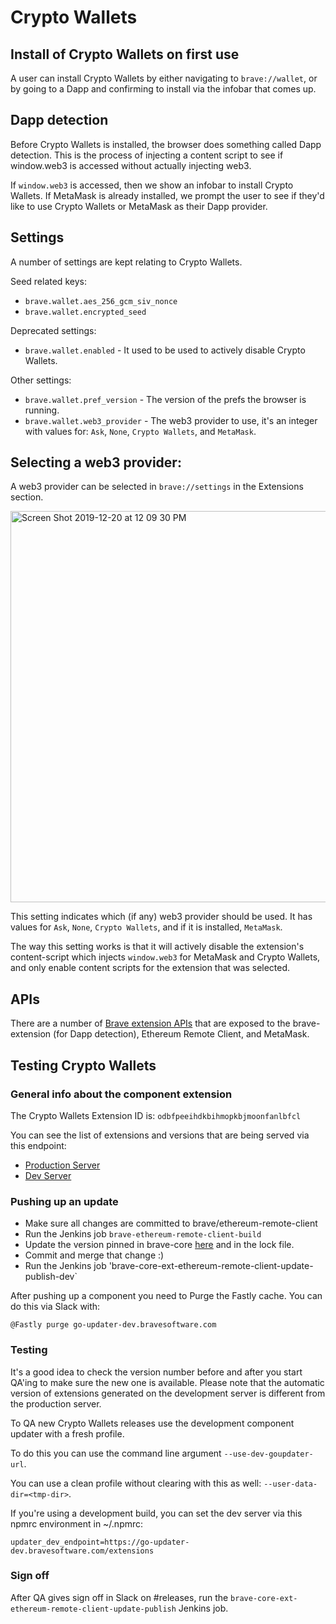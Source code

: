 # Crypto Wallets

## Install of Crypto Wallets on first use

A user can install Crypto Wallets by either navigating to `brave://wallet`, or by going to a Dapp and confirming to install via the infobar that comes up.

## Dapp detection

Before Crypto Wallets is installed, the browser does something called Dapp detection.
This is the process of injecting a content script to see if window.web3 is accessed without actually injecting web3.

If `window.web3` is accessed, then we show an infobar to install Crypto Wallets.  If MetaMask is already installed, we prompt the user to see if they'd like to use Crypto Wallets or MetaMask as their Dapp provider.


## Settings

A number of settings are kept relating to Crypto Wallets.

Seed related keys: 
- `brave.wallet.aes_256_gcm_siv_nonce`
- `brave.wallet.encrypted_seed`

Deprecated settings:
- `brave.wallet.enabled` - It used to be used to actively disable Crypto Wallets.

Other settings:
- `brave.wallet.pref_version` - The version of the prefs the browser is running.
- `brave.wallet.web3_provider` - The web3 provider to use, it's an integer with values for: `Ask`, `None`, `Crypto Wallets`, and `MetaMask`.


## Selecting a web3 provider:

A web3 provider can be selected in `brave://settings` in the Extensions section.


<img width="626" alt="Screen Shot 2019-12-20 at 12 09 30 PM" src="https://user-images.githubusercontent.com/831718/71272482-9b9ef400-2321-11ea-8472-0e18e5c3cca9.png">

This setting indicates which (if any) web3 provider should be used. It has values for `Ask`, `None`, `Crypto Wallets`, and if it is installed, `MetaMask`.

The way this setting works is that it will actively disable the extension's content-script which injects `window.web3` for MetaMask and Crypto Wallets, and only enable content scripts for the extension that was selected.

## APIs

There are a number of [Brave extension APIs](https://github.com/brave/brave-core/blob/master/common/extensions/api/brave_wallet.json) that are exposed to the brave-extension (for Dapp detection), Ethereum Remote Client, and MetaMask.


## Testing Crypto Wallets


### General info about the component extension

The Crypto Wallets Extension ID is: `odbfpeeihdkbihmopkbjmoonfanlbfcl`

You can see the list of extensions and versions that are being served via this endpoint:

- [Production Server](https://go-updater-dev.bravesoftware.com/extensions/test)
- [Dev Server](https://go-updater.brave.com/extensions/test)


### Pushing up an update

- Make sure all changes are committed to brave/ethereum-remote-client
- Run the Jenkins job `brave-ethereum-remote-client-build`
- Update the version pinned in brave-core [here](https://github.com/brave/brave-core-crx-packager/blob/master/package.json#L11) and in the lock file. 
- Commit and merge that change :)
- Run the Jenkins job 'brave-core-ext-ethereum-remote-client-update-publish-dev`

After pushing up a component you need to Purge the Fastly cache. You can do this via Slack with:  

`@Fastly purge go-updater-dev.bravesoftware.com`

### Testing

It's a good idea to check the version number before and after you start QA'ing to make sure the new one is available. 
Please note that the automatic version of extensions generated on the development server is different from the production server. 

To QA new Crypto Wallets releases use the development component updater with a fresh profile.  

To do this you can use the command line argument `--use-dev-goupdater-url`.

You can use a clean profile without clearing with this as well: `--user-data-dir=<tmp-dir>`.

If you're using a development build, you can set the dev server via this npmrc environment in ~/.npmrc:

`updater_dev_endpoint=https://go-updater-dev.bravesoftware.com/extensions` 

### Sign off

After QA gives sign off in Slack on #releases, run the `brave-core-ext-ethereum-remote-client-update-publish` Jenkins job.
